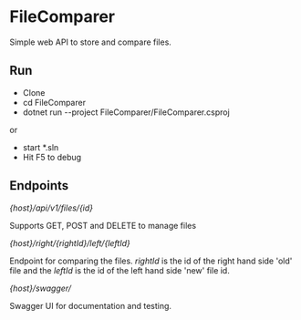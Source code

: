 # FileComparer
Simple web API to store and compare files.

## Run
* Clone
* cd FileComparer
* dotnet run --project FileComparer/FileComparer.csproj

or

* start *.sln
* Hit F5 to debug


## Endpoints
*{host}/api/v1/files/{id}*

Supports GET, POST and DELETE to manage files

*{host}/right/{rightId}/left/{leftId}*

Endpoint for comparing the files. *rightId* is the id of the right hand side 'old' file and the *leftId* is the id of the left hand side 'new' file id.

*{host}/swagger/*

Swagger UI for documentation and testing.